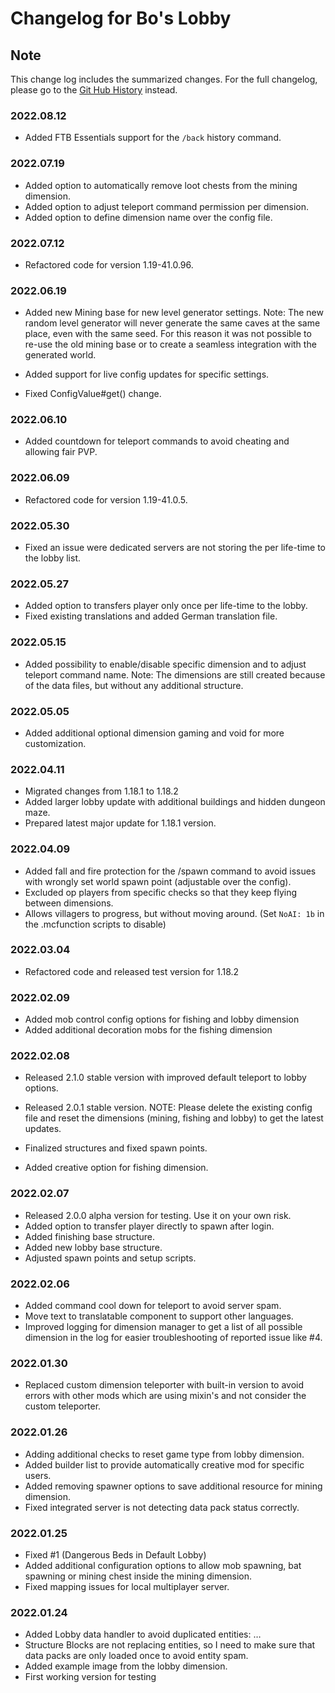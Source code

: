 # Changelog for Bo's Lobby

## Note

This change log includes the summarized changes.
For the full changelog, please go to the [Git Hub History][history] instead.

### 2022.08.12

- Added FTB Essentials support for the `/back` history command.

### 2022.07.19

- Added option to automatically remove loot chests from the mining dimension.
- Added option to adjust teleport command permission per dimension.
- Added option to define dimension name over the config file.

### 2022.07.12

- Refactored code for version 1.19-41.0.96.

### 2022.06.19

- Added new Mining base for new level generator settings.
Note: The new random level generator will never generate the same caves at the same place, even with the same seed.
For this reason it was not possible to re-use the old mining base or to create a seamless integration with the generated world.

- Added support for live config updates for specific settings.
- Fixed ConfigValue#get() change.

### 2022.06.10

- Added countdown for teleport commands to avoid cheating and allowing fair PVP.

### 2022.06.09

- Refactored code for version 1.19-41.0.5.

### 2022.05.30

- Fixed an issue were dedicated servers are not storing the per life-time to the lobby list.

### 2022.05.27

- Added option to transfers player only once per life-time to the lobby.
- Fixed existing translations and added German translation file.

### 2022.05.15

- Added possibility to enable/disable specific dimension and to adjust teleport command name.
Note: The dimensions are still created because of the data files, but without any additional structure.

### 2022.05.05

- Added additional optional dimension gaming and void for more customization.

### 2022.04.11

- Migrated changes from 1.18.1 to 1.18.2
- Added larger lobby update with additional buildings and hidden dungeon maze.
- Prepared latest major update for 1.18.1 version.

### 2022.04.09

- Added fall and fire protection for the /spawn command to avoid issues with wrongly set world spawn point (adjustable over the config).
- Excluded op players from specific checks so that they keep flying between dimensions.
- Allows villagers to progress, but without moving around. (Set `NoAI: 1b` in the .mcfunction scripts to disable)

### 2022.03.04

- Refactored code and released test version for 1.18.2

### 2022.02.09

- Added mob control config options for fishing and lobby dimension
- Added additional decoration mobs for the fishing dimension

### 2022.02.08

- Released 2.1.0 stable version with improved default teleport to lobby options.
- Released 2.0.1 stable version.
NOTE: Please delete the existing config file and reset the dimensions (mining, fishing and lobby) to get the latest updates.

- Finalized structures and fixed spawn points.
- Added creative option for fishing dimension.

### 2022.02.07

- Released 2.0.0 alpha version for testing. Use it on your own risk.
- Added option to transfer player directly to spawn after login.
- Added finishing base structure.
- Added new lobby base structure.
- Adjusted spawn points and setup scripts.

### 2022.02.06

- Added command cool down for teleport to avoid server spam.
- Move text to translatable component to support other languages.
- Improved logging for dimension manager to get a list of all possible dimension in the log for easier troubleshooting of reported issue like #4.

### 2022.01.30

- Replaced custom dimension teleporter with built-in version to avoid errors with other mods which are using mixin's and not consider the custom teleporter.

### 2022.01.26

- Adding additional checks to reset game type from lobby dimension.
- Added builder list to provide automatically creative mod for specific users.
- Added removing spawner options to save additional resource for mining dimension.
- Fixed integrated server is not detecting data pack status correctly.

### 2022.01.25

- Fixed #1 (Dangerous Beds in Default Lobby)
- Added additional configuration options to allow mob spawning, bat spawning or mining chest inside the mining dimension.
- Fixed mapping issues for local multiplayer server.

### 2022.01.24

- Added Lobby data handler to avoid duplicated entities: …
- Structure Blocks are not replacing entities, so I need to make sure that data packs are only loaded once to avoid entity spam.
- Added example image from the lobby dimension.
- First working version for testing

[history]: https://github.com/MarkusBordihn/BOs-Lobby/commits/main
